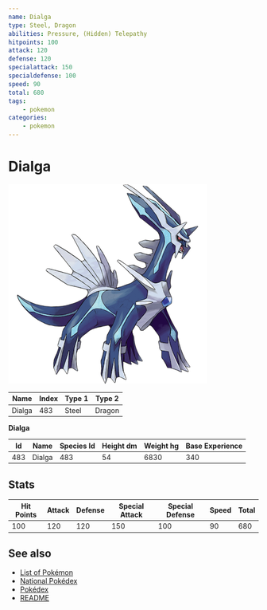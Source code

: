 ```yaml
---
name: Dialga
type: Steel, Dragon
abilities: Pressure, (Hidden) Telepathy
hitpoints: 100
attack: 120
defense: 120
specialattack: 150
specialdefense: 100
speed: 90
total: 680
tags:
    - pokemon
categories:
    - pokemon
---
```


# Dialga


![Dialga](images/483.png)

| **Name** | **Index** | **Type 1** | **Type 2** |
|----|----|----|----|
| Dialga | 483 | Steel | Dragon  |

**Dialga** 




| **Id** | **Name** | **Species Id** | **Height dm** | **Weight hg** | **Base Experience** |
|--------|----------|----------------|------------|------------|---------------------|
| 483 | Dialga | 483 | 54 | 6830 | 340 |



## Stats

| **Hit Points** | **Attack** | **Defense** | **Special Attack** | **Special Defense** | **Speed** | **Total** |
|----------------|------------|-------------|--------------------|---------------------|-----------|-----------|
| 100 | 120 | 120 | 150 | 100 | 90 | 680 |

## See also

- [List of Pokémon](../pokemon.md)
- [National Pokédex](../national_pokedex.md)
- [Pokédex](../pokedex.md)
- [README](../README.md)
